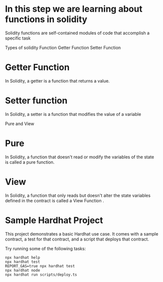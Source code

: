 # In this step we are learning about functions in solidity
Solidity functions are self-contained modules of code that accomplish a specific task

Types of solidity Function
Getter Function
Setter Function

# Getter Function 
In Solidity, a getter is a function that returns a value.

# Setter function

 In Solidity, a setter is a function that modifies the value of a variable

Pure and View

# Pure
In Solidity, a function that doesn't read or modify the variables of the state is called a pure function.

# View
In Solidity, a function that only reads but doesn't alter the state variables defined in the contract is called a View Function .


# Sample Hardhat Project

This project demonstrates a basic Hardhat use case. It comes with a sample contract, a test for that contract, and a script that deploys that contract.

Try running some of the following tasks:

```shell
npx hardhat help
npx hardhat test
REPORT_GAS=true npx hardhat test
npx hardhat node
npx hardhat run scripts/deploy.ts
```
